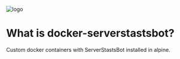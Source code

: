 ![logo](https://global.download.synology.com/download/Package/img/Docker/1.11.2-0270/thumb_256.png?style=centerme)

# What is docker-serverstastsbot?

Custom docker containers with ServerStastsBot installed in alpine.
